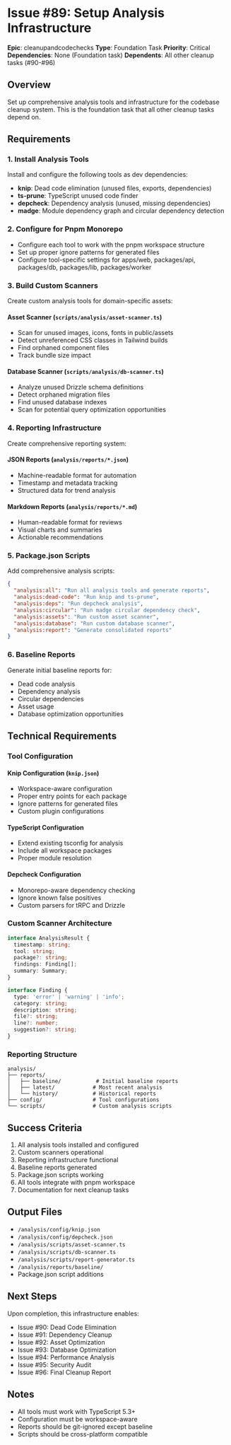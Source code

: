 # Issue #89: Setup Analysis Infrastructure

**Epic**: cleanupandcodechecks
**Type**: Foundation Task
**Priority**: Critical
**Dependencies**: None (Foundation task)
**Dependents**: All other cleanup tasks (#90-#96)

## Overview

Set up comprehensive analysis tools and infrastructure for the codebase cleanup system. This is the foundation task that all other cleanup tasks depend on.

## Requirements

### 1. Install Analysis Tools

Install and configure the following tools as dev dependencies:

- **knip**: Dead code elimination (unused files, exports, dependencies)
- **ts-prune**: TypeScript unused code finder
- **depcheck**: Dependency analysis (unused, missing dependencies)
- **madge**: Module dependency graph and circular dependency detection

### 2. Configure for Pnpm Monorepo

- Configure each tool to work with the pnpm workspace structure
- Set up proper ignore patterns for generated files
- Configure tool-specific settings for apps/web, packages/api, packages/db, packages/lib, packages/worker

### 3. Build Custom Scanners

Create custom analysis tools for domain-specific assets:

#### Asset Scanner (`scripts/analysis/asset-scanner.ts`)
- Scan for unused images, icons, fonts in public/assets
- Detect unreferenced CSS classes in Tailwind builds
- Find orphaned component files
- Track bundle size impact

#### Database Scanner (`scripts/analysis/db-scanner.ts`)
- Analyze unused Drizzle schema definitions
- Detect orphaned migration files
- Find unused database indexes
- Scan for potential query optimization opportunities

### 4. Reporting Infrastructure

Create comprehensive reporting system:

#### JSON Reports (`analysis/reports/*.json`)
- Machine-readable format for automation
- Timestamp and metadata tracking
- Structured data for trend analysis

#### Markdown Reports (`analysis/reports/*.md`)
- Human-readable format for reviews
- Visual charts and summaries
- Actionable recommendations

### 5. Package.json Scripts

Add comprehensive analysis scripts:

```json
{
  "analysis:all": "Run all analysis tools and generate reports",
  "analysis:dead-code": "Run knip and ts-prune",
  "analysis:deps": "Run depcheck analysis",
  "analysis:circular": "Run madge circular dependency check",
  "analysis:assets": "Run custom asset scanner",
  "analysis:database": "Run custom database scanner",
  "analysis:report": "Generate consolidated reports"
}
```

### 6. Baseline Reports

Generate initial baseline reports for:
- Dead code analysis
- Dependency analysis
- Circular dependencies
- Asset usage
- Database optimization opportunities

## Technical Requirements

### Tool Configuration

#### Knip Configuration (`knip.json`)
- Workspace-aware configuration
- Proper entry points for each package
- Ignore patterns for generated files
- Custom plugin configurations

#### TypeScript Configuration
- Extend existing tsconfig for analysis
- Include all workspace packages
- Proper module resolution

#### Depcheck Configuration
- Monorepo-aware dependency checking
- Ignore known false positives
- Custom parsers for tRPC and Drizzle

### Custom Scanner Architecture

```typescript
interface AnalysisResult {
  timestamp: string;
  tool: string;
  package?: string;
  findings: Finding[];
  summary: Summary;
}

interface Finding {
  type: 'error' | 'warning' | 'info';
  category: string;
  description: string;
  file?: string;
  line?: number;
  suggestion?: string;
}
```

### Reporting Structure

```
analysis/
├── reports/
│   ├── baseline/           # Initial baseline reports
│   ├── latest/            # Most recent analysis
│   └── history/           # Historical reports
├── config/                # Tool configurations
└── scripts/               # Custom analysis scripts
```

## Success Criteria

1. All analysis tools installed and configured
2. Custom scanners operational
3. Reporting infrastructure functional
4. Baseline reports generated
5. Package.json scripts working
6. All tools integrate with pnpm workspace
7. Documentation for next cleanup tasks

## Output Files

- `/analysis/config/knip.json`
- `/analysis/config/depcheck.json`
- `/analysis/scripts/asset-scanner.ts`
- `/analysis/scripts/db-scanner.ts`
- `/analysis/scripts/report-generator.ts`
- `/analysis/reports/baseline/`
- Package.json script additions

## Next Steps

Upon completion, this infrastructure enables:
- Issue #90: Dead Code Elimination
- Issue #91: Dependency Cleanup
- Issue #92: Asset Optimization
- Issue #93: Database Optimization
- Issue #94: Performance Analysis
- Issue #95: Security Audit
- Issue #96: Final Cleanup Report

## Notes

- All tools must work with TypeScript 5.3+
- Configuration must be workspace-aware
- Reports should be git-ignored except baseline
- Scripts should be cross-platform compatible